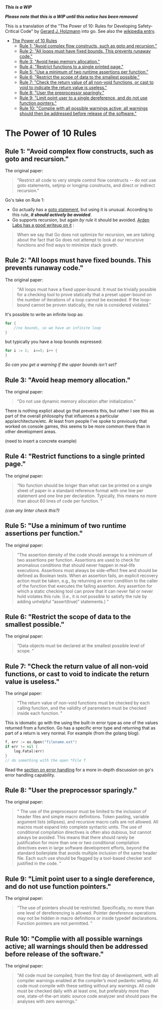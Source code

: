 ***This is a WIP***

***Please note that this is a WIP until this notice has been removed***

This is a translation of the "The Power of 10: Rules for Developing Safety-Critical Code" by [Gerard J. Holzmann](http://spinroot.com/gerard/) into go.  See also the [wikipedia entry](https://en.wikipedia.org/wiki/The_Power_of_10:_Rules_for_Developing_Safety-Critical_Code).

<!-- TOC depth:6 withLinks:1 updateOnSave:1 orderedList:0 -->

- [The Power of 10 Rules](#the-power-of-10-rules)
	- [Rule 1: "Avoid complex flow constructs, such as goto and recursion."](#rule-1-avoid-complex-flow-constructs-such-as-goto-and-recursion)
	- [Rule 2: "All loops must have fixed bounds.  This prevents runaway code."](#rule-2-all-loops-must-have-fixed-bounds-this-prevents-runaway-code)
	- [Rule 3: "Avoid heap memory allocation."](#rule-3-avoid-heap-memory-allocation)
	- [Rule 4: "Restrict functions to a single printed page."](#rule-4-restrict-functions-to-a-single-printed-page)
	- [Rule 5: "Use a minimum of two runtime assertions per function."](#rule-5-use-a-minimum-of-two-runtime-assertions-per-function)
	- [Rule 6: "Restrict the scope of data to the smallest possible."](#rule-6-restrict-the-scope-of-data-to-the-smallest-possible)
	- [Rule 7: "Check the return value of all non-void functions, or cast to void to indicate the return value is useless."](#rule-7-check-the-return-value-of-all-non-void-functions-or-cast-to-void-to-indicate-the-return-value-is-useless)
	- [Rule 8: "User the preprocessor sparingly."](#rule-8-user-the-preprocessor-sparingly)
	- [Rule 9: "Limit point user to a single dereference, and do not use function pointers."](#rule-9-limit-point-user-to-a-single-dereference-and-do-not-use-function-pointers)
	- [Rule 10: "Complie with all possible warnings active; all warnings should then be addressed before release of the software."](#rule-10-complie-with-all-possible-warnings-active-all-warnings-should-then-be-addressed-before-release-of-the-software)
<!-- /TOC -->


# The Power of 10 Rules

## Rule 1: "Avoid complex flow constructs, such as goto and recursion."

The original paper:
> "Restrict all code to very simple control flow constructs -- do not use goto statements, setjmp or longjmp constructs,
> and direct or indirect recursion."

Go's take on Rule 1:
* Go actually has a [goto statement](http://golang.org/ref/spec#Goto_statements), but using it is unusual.  According to this rule, ***it should actively be avoided***.
* Go supports recursion, but again *by rule* it should be avoided.  [Arden Labs has a good writeup on it](http://www.goinggo.net/2013/09/recursion-and-tail-calls-in-go_26.html) :

> When we say that Go does not optimize for recursion, we are talking about the fact that Go does not attempt to look at our
> recursive functions and find ways to minimize stack growth.


## Rule 2: "All loops must have fixed bounds.  This prevents runaway code."

The original paper:
> "All loops must have a fixed upper-bound. It must be trivially possible for a checking tool to prove
> statically that a preset upper-bound on the number of iterations of a loop cannot be exceeded. If the
> loop-bound cannot be proven statically, the rule is considered violated."

It's possible to write an infinite loop as:
```go
for {
    //no bounds, so we have an infinite loop
}
```
but typically you have a loop bounds expressed:
```go
for i := 1;  i<=5; i++ {
}
```
_So can you get a warning if the upper bounds isn't set?_



## Rule 3: "Avoid heap memory allocation."

The original paper:
> "Do not use dynamic memory allocation after initialization."

There is nothing explict about go that prevents this, but rather I see this as part of the overall philosophy that influences a particular app/architecture/etc.  At least from people I've spoke to previously that worked on console games, this seems to be more common there than in other development areas.  

(need to insert a concrete example)


## Rule 4: "Restrict functions to a single printed page."

The original paper:
> "No function should be longer than what can be printed on a single sheet of paper in a standard reference
> format with one line per statement and one line per declaration. Typically, this means no more than
> about 60 lines of code per function. "


_(can any linter check this?)_


## Rule 5: "Use a minimum of two runtime assertions per function."

The original paper:
> "The assertion density of the code should average to a minimum of two assertions per function. Assertions
> are used to check for anomalous conditions that should never happen in real-life executions. Assertions
> must always be side-effect free and should be defined as Boolean tests. When an assertion fails, an explicit
> recovery action must be taken, e.g., by returning an error condition to the caller of the
> function that executes the failing assertion. Any assertion for which a static checking
> tool can prove that it can never fail or never hold violates this rule. (I.e., it is not
> possible to satisfy the rule by adding unhelpful “assert(true)” statements.) "

## Rule 6: "Restrict the scope of data to the smallest possible."

The original paper:
> "Data objects must be declared at the smallest possible level of scope. "

## Rule 7: "Check the return value of all non-void functions, or cast to void to indicate the return value is useless."

The oringal paper:
> "The return value of non-void functions must be checked by each calling function, and the validity
> of parameters must be checked inside each function. "

This is idomatic go with the using the built-in error type as one of the values returned from a function.  Go has a specific error type and returning that as part of a return is very normal.  For example (from the golang blog):

```go
f, err := os.Open("filename.ext")
if err != nil {
    log.Fatal(err)
}
// do something with the open *File f
```

Read the [section on error handling](http://blog.golang.org/error-handling-and-go) for a more in-depth discussion on go's error handling capability.


## Rule 8: "User the preprocessor sparingly."

The original paper:
> " The use of the preprocessor must be limited to the inclusion of header files and simple macro
> definitions. Token pasting, variable argument lists (ellipses), and recursive macro calls are
> not allowed. All macros must expand into complete syntactic units. The use of conditional
> compilation directives is often also dubious, but cannot always be avoided. This means that there
> should rarely be justification for more than one or two conditional compilation directives even
> in large software development efforts, beyond the standard boilerplate that avoids multiple inclusion of
> the same header file. Each such use should be flagged by a tool-based checker and justified in the code. "

## Rule 9: "Limit point user to a single dereference, and do not use function pointers."

The original paper:
> "The use of pointers should be restricted. Specifically, no more than one level of
> dereferencing is allowed. Pointer dereference operations may not be hidden in macro
> definitions or inside typedef declarations. Function pointers are not permitted. "

## Rule 10: "Complie with all possible warnings active; all warnings should then be addressed before release of the software."

The original paper:
> "All code must be compiled, from the first day of development, with all compiler warnings
> enabled at the compiler’s most pedantic setting. All code must
> compile with these setting without any warnings. All code must be checked daily with
> at least one, but preferably more than one, state-of-the-art static source code analyzer
> and should pass the analyses with zero warnings."
